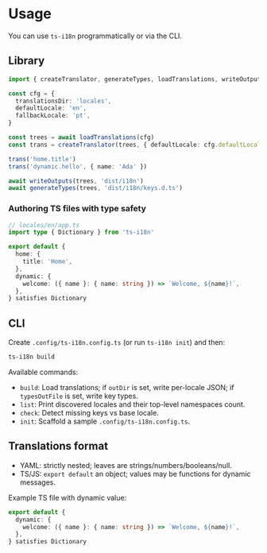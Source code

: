 # Usage

You can use `ts-i18n` programmatically or via the CLI.

## Library

```ts
import { createTranslator, generateTypes, loadTranslations, writeOutputs } from 'ts-i18n'

const cfg = {
  translationsDir: 'locales',
  defaultLocale: 'en',
  fallbackLocale: 'pt',
}

const trees = await loadTranslations(cfg)
const trans = createTranslator(trees, { defaultLocale: cfg.defaultLocale, fallbackLocale: cfg.fallbackLocale })

trans('home.title')
trans('dynamic.hello', { name: 'Ada' })

await writeOutputs(trees, 'dist/i18n')
await generateTypes(trees, 'dist/i18n/keys.d.ts')
```

### Authoring TS files with type safety

```ts
// locales/en/app.ts
import type { Dictionary } from 'ts-i18n'

export default {
  home: {
    title: 'Home',
  },
  dynamic: {
    welcome: ({ name }: { name: string }) => `Welcome, ${name}!`,
  },
} satisfies Dictionary
```

## CLI

Create `.config/ts-i18n.config.ts` (or run `ts-i18n init`) and then:

```bash
ts-i18n build
```

Available commands:

- `build`: Load translations; if `outDir` is set, write per-locale JSON; if `typesOutFile` is set, write key types.
- `list`: Print discovered locales and their top-level namespaces count.
- `check`: Detect missing keys vs base locale.
- `init`: Scaffold a sample `.config/ts-i18n.config.ts`.

## Translations format

- YAML: strictly nested; leaves are strings/numbers/booleans/null.
- TS/JS: `export default` an object; values may be functions for dynamic messages.

Example TS file with dynamic value:

```ts
export default {
  dynamic: {
    welcome: ({ name }: { name: string }) => `Welcome, ${name}!`,
  },
} satisfies Dictionary
```
